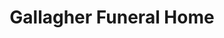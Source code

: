---
title: "Gallagher Funeral Home"
url: /oconto/gallagher-funeral-home/
shop: funeral directors
---